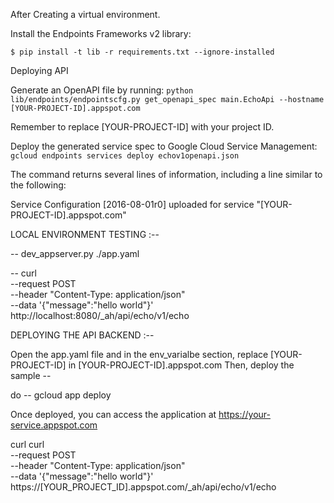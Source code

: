 

After Creating a virtual environment.

Install the Endpoints Frameworks v2 library:

    
    
    $ pip install -t lib -r requirements.txt --ignore-installed
Deploying API

Generate an OpenAPI file by running: `python lib/endpoints/endpointscfg.py get_openapi_spec main.EchoApi --hostname [YOUR-PROJECT-ID].appspot.com`

Remember to replace [YOUR-PROJECT-ID] with your project ID.

Deploy the generated service spec to Google Cloud Service Management: `gcloud endpoints services deploy echov1openapi.json`

The command returns several lines of information, including a line similar to the following:

   Service Configuration [2016-08-01r0] uploaded for service "[YOUR-PROJECT-ID].appspot.com"
   
   
LOCAL ENVIRONMENT TESTING :-- 

-- dev_appserver.py ./app.yaml 

-- curl \
    --request POST \
    --header "Content-Type: application/json" \
    --data '{"message":"hello world"}' \
    http://localhost:8080/_ah/api/echo/v1/echo
    
DEPLOYING THE API BACKEND :--


Open the app.yaml file and in the env_varialbe section, replace [YOUR-PROJECT-ID] in [YOUR-PROJECT-ID].appspot.com
Then, deploy the sample --

do -- gcloud app deploy

Once deployed, you can access the application at https://your-service.appspot.com

curl curl \
    --request POST \
    --header "Content-Type: application/json" \
    --data '{"message":"hello world"}' \
    https://[YOUR_PROJECT_ID].appspot.com/_ah/api/echo/v1/echo
